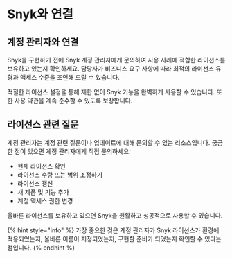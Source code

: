 # Snyk와 연결

## 계정 관리자와 연결

Snyk을 구현하기 전에 Snyk 계정 관리자에게 문의하여 사용 사례에 적합한 라이선스를 보유하고 있는지 확인하세요. 담당자가 비즈니스 요구 사항에 따라 최적의 라이선스 유형과 액세스 수준을 조언해 드릴 수 있습니다.

적절한 라이선스 설정을 통해 제한 없이 Snyk 기능을 완벽하게 사용할 수 있습니다. 또한 사용 약관을 계속 준수할 수 있도록 보장합니다.

## 라이선스 관련 질문

계정 관리자는 계정 관련 질문이나 업데이트에 대해 문의할 수 있는 리소스입니다. 궁금한 점이 있으면 계정 관리자에게 직접 문의하세요:

* 현재 라이선스 확인
* 라이선스 수량 또는 범위 조정하기
* 라이선스 갱신
* 새 제품 및 기능 추가
* 계정 액세스 권한 변경

올바른 라이선스를 보유하고 있으면 Snyk을 원활하고 성공적으로 사용할 수 있습니다.

{% hint style="info" %}
가장 중요한 것은 계정 관리자가 Snyk 라이선스가 환경에 적용되었는지, 올바른 이름이 지정되었는지, 구현할 준비가 되었는지 확인할 수 있다는 점입니다.
{% endhint %}
